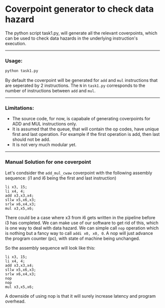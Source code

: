 # Coverpoint generator to check data hazard
The python script task1.py, will generate all the relevant coverpoints, which can be used to check data hazards in the underlying instruction's execution.

---

### Usage:
```python
python task1.py
```
By default the coverpoint will be generated for `add` and `mul` instructions that are seperated by 2 instructions.
The `N` in `task1.py` corresponds to the number of instructions between `add` and `mul`. 

---

### Limitations:
* The source code, for now, is capabale of generating coverpoints for ADD and MUL instructions only.
* It is assumed that the queue, that will contain the op codes, have unique first and last operation. For example if the first operation is add, then last should not be add.
* It is not very much modular yet.

---

### Manual Solution for one coverpoint

Let's condsider the `add_mul_cwaw` coverpoint with the following assembly sequence: (i1 and i6 being the first and last instruction)

```
li x3, 15;
li x4, 4;
add x3,x3,x4;
sllw x5,x6,x3;
srlw x6,x4,x3;
mul x3,x5,x6;
```

There could be a case where x3 from i6 gets written in the pipeline before i3 has completed. We can make use of our software to get rid of this, which is one way to deal with data hazard. We can simple call `nop` operation which is nothing but a fancy way to call `addi x0, x0, 0`. A nop will just advance the program counter (pc), with state of machine being unchanged.

So the assembly sequence will look like this:

```
li x3, 15;
li x4, 4;
add x3,x3,x4;
sllw x5,x6,x3;
srlw x6,x4,x3;
nop
nop
mul x3,x5,x6;
```

A downside of using nop is that it will surely increase latency and program overhead.
